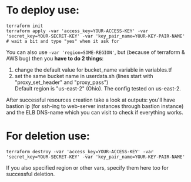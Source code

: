# To deploy use:  
```
terraform init
terraform apply -var 'access_key=YOUR-ACCESS-KEY' -var 'secret_key=YOUR-SECRET-KEY' -var 'key_pair_name=YOUR-KEY-PAIR-NAME'
# wait a bit and type "yes" when it ask for
```
You can also use `-var 'region=SOME-REGION'`, but (because of terraform & AWS bug) then you **have to do 2 things**:  
1) change the default value for bucket_name variable in variables.tf  
2) set the same bucket name in userdata.sh (lines start with "proxy_set_header" and "proxy_pass")  
Default region is "us-east-2" (Ohio). The config tested on us-east-2.  
  
After successful resources creation take a look at outputs: you'll have bastion ip (for ssh-ing to web-server instances through bastion instance) and the ELB DNS-name which you can visit to check if everything works.  
  
# For deletion use:
```
terraform destroy -var 'access_key=YOUR-ACCESS-KEY' -var 'secret_key=YOUR-SECRET-KEY' -var 'key_pair_name=YOUR-KEY-PAIR-NAME'
```
If you also specified region or other vars, specify them here too for successful deletion.
